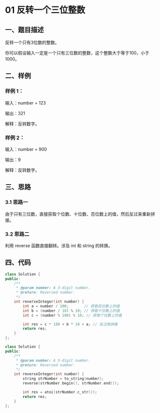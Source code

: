 # 01 反转一个三位整数

## 一、题目描述
反转一个只有3位数的整数。

你可以假设输入一定是一个只有三位数的整数，这个整数大于等于100，小于1000。

## 二、样例
### 样例 1：
输入：number = 123

输出：321

解释：反转数字。

### 样例 2：

输入：number = 900

输出：9

解释：反转数字。

## 三、思路

### 3.1 思路一

由于只有三位数，直接获取个位数、十位数、百位数上的值，然后反过来重新拼接。

### 3.2 思路二

利用 reverse 函数直接翻转。涉及 int 和 string 的转换。

## 四、代码

```cpp
class Solution {
public:
    /**
     * @param number: A 3-digit number.
     * @return: Reversed number.
     */
    int reverseInteger(int number) {
        int a = number / 100;       // 获取百位数上的值
        int b = (number / 10) % 10; // 获取十位数上的值
        int c = (number % 100) % 10; // 获取个位数上的值

        int res = c * 100 + b * 10 + a; // 反过来拼接
        return res;  
    }
};
```

```cpp
class Solution {
public:
    /**
     * @param number: A 3-digit number.
     * @return: Reversed number.
     */
    int reverseInteger(int number) {
        string strNumber = to_string(number);
        reverse(strNumber.begin(), strNumber.end());

        int res = atoi(strNumber.c_str());
        return res;
    }
};
```



